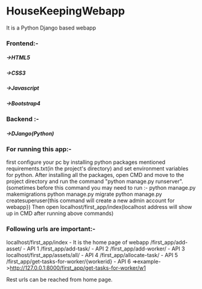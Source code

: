 # HouseKeepingWebapp
It is a Python Django based webapp

### Frontend:-
##### ->HTML5
##### ->CSS3
##### ->Javascript
##### ->Bootstrap4

### Backend :-
##### ->DJango(Python)

### For running this app:-
first configure your pc by installing python packages mentioned requirements.txt(in the project's directory) and set environment variables for python.
After installing all the packages, open CMD and move to the project directory and run the command "python manage.py runserver".
(sometimes before this command you may need to run :-
python manage.py makemigrations
python manage.py migrate
python manage.py createsuperuser{this command will create a new admin account for webapp})
Then open localhost/first_app/index(localhost address will show up in CMD after running above commands)

### Following urls are important:-
localhost/first_app/index - It is the home page of webapp
/first_app/add-asset/ - API 1
/first_app/add-task/ - API 2
/first_app/add-worker/ - API 3
localhost/first_app/assets/all/ - API 4
/first_app/allocate-task/ - API 5
/first_app/get-tasks-for-worker/{workerid} - API 6    =>example->http://127.0.0.1:8000/first_app/get-tasks-for-worker/w1

Rest urls can be reached from home page.

